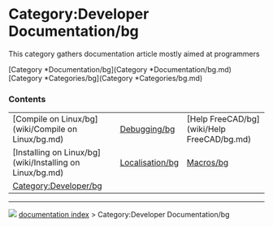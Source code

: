 # Category:Developer Documentation/bg
This category gathers documentation article mostly aimed at programmers

[Category   *Documentation/bg](Category   *Documentation/bg.md) [Category   *Categories/bg](Category   *Categories/bg.md)

### Contents

|     |     |     |
| --- | --- | --- |
| [Compile on Linux/bg](wiki/Compile on Linux/bg.md) | [Debugging/bg](wiki/Debugging/bg.md) | [Help FreeCAD/bg](wiki/Help FreeCAD/bg.md) |
| [Installing on Linux/bg](wiki/Installing on Linux/bg.md) | [Localisation/bg](wiki/Localisation/bg.md) | [Macros/bg](wiki/Macros/bg.md) |
| [Category:Developer/bg](wiki/Category_Developer/bg.md) |



---
![](images/Right_arrow.png) [documentation index](../README.md) > Category:Developer Documentation/bg
